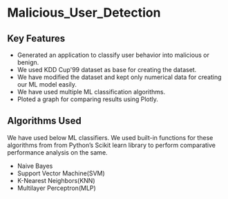# Malicious_User_Detection

## Key Features

- Generated an application to classify user behavior into malicious or benign.
- We used KDD Cup'99 dataset as base for creating the dataset.
- We have modified the dataset and kept only numerical data for creating our ML model easily.
- We have used multiple ML classification algorithms.
- Ploted a graph for comparing results using Plotly.

## Algorithms Used

We have used below ML classifiers. We used built-in functions for these algorithms from from Python’s Scikit learn library to perform comparative performance analysis on the same.

- Naive Bayes
- Support Vector Machine(SVM)
- K-Nearest Neighbors(KNN)
- Multilayer Perceptron(MLP)

